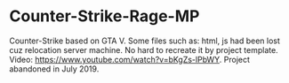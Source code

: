 # Counter-Strike-Rage-MP
Counter-Strike based on GTA V.
Some files such as: html, js had been lost cuz relocation server machine. No hard to recreate it by project template.
Video: https://www.youtube.com/watch?v=bKgZs-lPbWY.
Project abandoned in July 2019.

